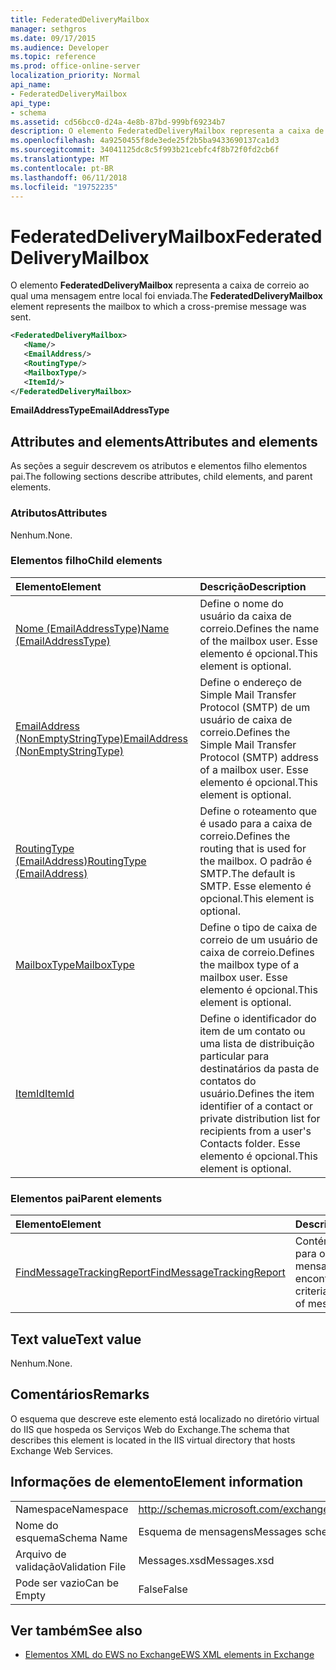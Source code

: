 ```yaml
---
title: FederatedDeliveryMailbox
manager: sethgros
ms.date: 09/17/2015
ms.audience: Developer
ms.topic: reference
ms.prod: office-online-server
localization_priority: Normal
api_name:
- FederatedDeliveryMailbox
api_type:
- schema
ms.assetid: cd56bcc0-d24a-4e8b-87bd-999bf69234b7
description: O elemento FederatedDeliveryMailbox representa a caixa de correio ao qual uma mensagem entre local foi enviada.
ms.openlocfilehash: 4a9250455f8de3ede25f2b5ba9433690137ca1d3
ms.sourcegitcommit: 34041125dc8c5f993b21cebfc4f8b72f0fd2cb6f
ms.translationtype: MT
ms.contentlocale: pt-BR
ms.lasthandoff: 06/11/2018
ms.locfileid: "19752235"
---
```

# <a name="federateddeliverymailbox"></a><span data-ttu-id="d0b4f-103">FederatedDeliveryMailbox</span><span class="sxs-lookup"><span data-stu-id="d0b4f-103">FederatedDeliveryMailbox</span></span>

<span data-ttu-id="d0b4f-104">O elemento **FederatedDeliveryMailbox** representa a caixa de correio ao qual uma mensagem entre local foi enviada.</span><span class="sxs-lookup"><span data-stu-id="d0b4f-104">The **FederatedDeliveryMailbox** element represents the mailbox to which a cross-premise message was sent.</span></span> 
  
```XML
<FederatedDeliveryMailbox>
   <Name/>
   <EmailAddress/>
   <RoutingType/>
   <MailboxType/>
   <ItemId/>
</FederatedDeliveryMailbox>
```

 <span data-ttu-id="d0b4f-105">**EmailAddressType**</span><span class="sxs-lookup"><span data-stu-id="d0b4f-105">**EmailAddressType**</span></span>
## <a name="attributes-and-elements"></a><span data-ttu-id="d0b4f-106">Attributes and elements</span><span class="sxs-lookup"><span data-stu-id="d0b4f-106">Attributes and elements</span></span>

<span data-ttu-id="d0b4f-107">As seções a seguir descrevem os atributos e elementos filho elementos pai.</span><span class="sxs-lookup"><span data-stu-id="d0b4f-107">The following sections describe attributes, child elements, and parent elements.</span></span>
  
### <a name="attributes"></a><span data-ttu-id="d0b4f-108">Atributos</span><span class="sxs-lookup"><span data-stu-id="d0b4f-108">Attributes</span></span>

<span data-ttu-id="d0b4f-109">Nenhum.</span><span class="sxs-lookup"><span data-stu-id="d0b4f-109">None.</span></span>
  
### <a name="child-elements"></a><span data-ttu-id="d0b4f-110">Elementos filho</span><span class="sxs-lookup"><span data-stu-id="d0b4f-110">Child elements</span></span>

|<span data-ttu-id="d0b4f-111">**Elemento**</span><span class="sxs-lookup"><span data-stu-id="d0b4f-111">**Element**</span></span>|<span data-ttu-id="d0b4f-112">**Descrição**</span><span class="sxs-lookup"><span data-stu-id="d0b4f-112">**Description**</span></span>|
|:-----|:-----|
|[<span data-ttu-id="d0b4f-113">Nome (EmailAddressType)</span><span class="sxs-lookup"><span data-stu-id="d0b4f-113">Name (EmailAddressType)</span></span>](name-emailaddresstype.md) <br/> |<span data-ttu-id="d0b4f-114">Define o nome do usuário da caixa de correio.</span><span class="sxs-lookup"><span data-stu-id="d0b4f-114">Defines the name of the mailbox user.</span></span> <span data-ttu-id="d0b4f-115">Esse elemento é opcional.</span><span class="sxs-lookup"><span data-stu-id="d0b4f-115">This element is optional.</span></span>  <br/> |
|[<span data-ttu-id="d0b4f-116">EmailAddress (NonEmptyStringType)</span><span class="sxs-lookup"><span data-stu-id="d0b4f-116">EmailAddress (NonEmptyStringType)</span></span>](emailaddress-nonemptystringtype.md) <br/> |<span data-ttu-id="d0b4f-117">Define o endereço de Simple Mail Transfer Protocol (SMTP) de um usuário de caixa de correio.</span><span class="sxs-lookup"><span data-stu-id="d0b4f-117">Defines the Simple Mail Transfer Protocol (SMTP) address of a mailbox user.</span></span> <span data-ttu-id="d0b4f-118">Esse elemento é opcional.</span><span class="sxs-lookup"><span data-stu-id="d0b4f-118">This element is optional.</span></span>  <br/> |
|[<span data-ttu-id="d0b4f-119">RoutingType (EmailAddress)</span><span class="sxs-lookup"><span data-stu-id="d0b4f-119">RoutingType (EmailAddress)</span></span>](routingtype-emailaddress.md) <br/> |<span data-ttu-id="d0b4f-120">Define o roteamento que é usado para a caixa de correio.</span><span class="sxs-lookup"><span data-stu-id="d0b4f-120">Defines the routing that is used for the mailbox.</span></span> <span data-ttu-id="d0b4f-121">O padrão é SMTP.</span><span class="sxs-lookup"><span data-stu-id="d0b4f-121">The default is SMTP.</span></span> <span data-ttu-id="d0b4f-122">Esse elemento é opcional.</span><span class="sxs-lookup"><span data-stu-id="d0b4f-122">This element is optional.</span></span>  <br/> |
|[<span data-ttu-id="d0b4f-123">MailboxType</span><span class="sxs-lookup"><span data-stu-id="d0b4f-123">MailboxType</span></span>](mailboxtype.md) <br/> |<span data-ttu-id="d0b4f-124">Define o tipo de caixa de correio de um usuário de caixa de correio.</span><span class="sxs-lookup"><span data-stu-id="d0b4f-124">Defines the mailbox type of a mailbox user.</span></span> <span data-ttu-id="d0b4f-125">Esse elemento é opcional.</span><span class="sxs-lookup"><span data-stu-id="d0b4f-125">This element is optional.</span></span>  <br/> |
|[<span data-ttu-id="d0b4f-126">ItemId</span><span class="sxs-lookup"><span data-stu-id="d0b4f-126">ItemId</span></span>](itemid.md) <br/> |<span data-ttu-id="d0b4f-127">Define o identificador do item de um contato ou uma lista de distribuição particular para destinatários da pasta de contatos do usuário.</span><span class="sxs-lookup"><span data-stu-id="d0b4f-127">Defines the item identifier of a contact or private distribution list for recipients from a user's Contacts folder.</span></span> <span data-ttu-id="d0b4f-128">Esse elemento é opcional.</span><span class="sxs-lookup"><span data-stu-id="d0b4f-128">This element is optional.</span></span>  <br/> |
   
### <a name="parent-elements"></a><span data-ttu-id="d0b4f-129">Elementos pai</span><span class="sxs-lookup"><span data-stu-id="d0b4f-129">Parent elements</span></span>

|<span data-ttu-id="d0b4f-130">**Elemento**</span><span class="sxs-lookup"><span data-stu-id="d0b4f-130">**Element**</span></span>|<span data-ttu-id="d0b4f-131">**Descrição**</span><span class="sxs-lookup"><span data-stu-id="d0b4f-131">**Description**</span></span>|
|:-----|:-----|
|[<span data-ttu-id="d0b4f-132">FindMessageTrackingReport</span><span class="sxs-lookup"><span data-stu-id="d0b4f-132">FindMessageTrackingReport</span></span>](findmessagetrackingreport.md) <br/> |<span data-ttu-id="d0b4f-133">Contém os critérios para os tipos de mensagens para encontrar.</span><span class="sxs-lookup"><span data-stu-id="d0b4f-133">Contains criteria for the types of messages to find.</span></span>  <br/> |
   
## <a name="text-value"></a><span data-ttu-id="d0b4f-134">Text value</span><span class="sxs-lookup"><span data-stu-id="d0b4f-134">Text value</span></span>

<span data-ttu-id="d0b4f-135">Nenhum.</span><span class="sxs-lookup"><span data-stu-id="d0b4f-135">None.</span></span>
  
## <a name="remarks"></a><span data-ttu-id="d0b4f-136">Comentários</span><span class="sxs-lookup"><span data-stu-id="d0b4f-136">Remarks</span></span>

<span data-ttu-id="d0b4f-137">O esquema que descreve este elemento está localizado no diretório virtual do IIS que hospeda os Serviços Web do Exchange.</span><span class="sxs-lookup"><span data-stu-id="d0b4f-137">The schema that describes this element is located in the IIS virtual directory that hosts Exchange Web Services.</span></span>
  
## <a name="element-information"></a><span data-ttu-id="d0b4f-138">Informações de elemento</span><span class="sxs-lookup"><span data-stu-id="d0b4f-138">Element information</span></span>

|||
|:-----|:-----|
|<span data-ttu-id="d0b4f-139">Namespace</span><span class="sxs-lookup"><span data-stu-id="d0b4f-139">Namespace</span></span>  <br/> |http://schemas.microsoft.com/exchange/services/2006/messages  <br/> |
|<span data-ttu-id="d0b4f-140">Nome do esquema</span><span class="sxs-lookup"><span data-stu-id="d0b4f-140">Schema Name</span></span>  <br/> |<span data-ttu-id="d0b4f-141">Esquema de mensagens</span><span class="sxs-lookup"><span data-stu-id="d0b4f-141">Messages schema</span></span>  <br/> |
|<span data-ttu-id="d0b4f-142">Arquivo de validação</span><span class="sxs-lookup"><span data-stu-id="d0b4f-142">Validation File</span></span>  <br/> |<span data-ttu-id="d0b4f-143">Messages.xsd</span><span class="sxs-lookup"><span data-stu-id="d0b4f-143">Messages.xsd</span></span>  <br/> |
|<span data-ttu-id="d0b4f-144">Pode ser vazio</span><span class="sxs-lookup"><span data-stu-id="d0b4f-144">Can be Empty</span></span>  <br/> |<span data-ttu-id="d0b4f-145">False</span><span class="sxs-lookup"><span data-stu-id="d0b4f-145">False</span></span>  <br/> |
   
## <a name="see-also"></a><span data-ttu-id="d0b4f-146">Ver também</span><span class="sxs-lookup"><span data-stu-id="d0b4f-146">See also</span></span>



- [<span data-ttu-id="d0b4f-147">Elementos XML do EWS no Exchange</span><span class="sxs-lookup"><span data-stu-id="d0b4f-147">EWS XML elements in Exchange</span></span>](ews-xml-elements-in-exchange.md)

